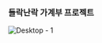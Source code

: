 ### 들락난락 가계부 프로젝트
![Desktop - 1](https://user-images.githubusercontent.com/106040138/218643867-5377d2b5-213a-4efd-9570-dbbc3b93d441.png)
